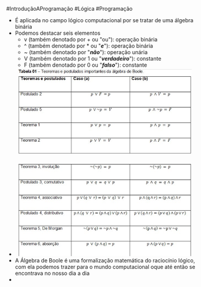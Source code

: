 
#IntroduçãoAProgramação #Lógica #Programação 


- É aplicada no campo lógico computacional por se tratar de uma álgebra binária
- Podemos destacar seis elementos
	- v (também denotado por + ou "ou"): operação binária
	- ^ (também denotado por * ou "***e***"): operação binária
	- ~ (também denotado por "***não***"): operação unária
	- V (também denotado por 1 ou "***verdadeiro***"): constante
	- F (também denotado por 0 ou "***falso***"): constante
- ![](../../../../Pasted%20image%2020240418093913.png)
- A Álgebra de Boole é uma formalização matemática do raciocínio lógico, com ela podemos trazer para o mundo computacional oque até então se encontrava no nosso dia a dia
- 